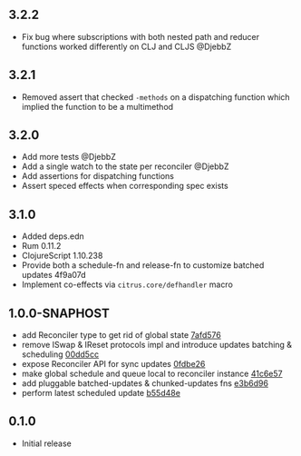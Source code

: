 ## 3.2.2
- Fix bug where subscriptions with both nested path and reducer functions worked differently on CLJ and CLJS @DjebbZ

## 3.2.1
- Removed assert that checked `-methods` on a dispatching function which implied the function to be a multimethod

## 3.2.0
- Add more tests @DjebbZ
- Add a single watch to the state per reconciler @DjebbZ
- Add assertions for dispatching functions
- Assert speced effects when corresponding spec exists

## 3.1.0
- Added deps.edn
- Rum 0.11.2
- ClojureScript 1.10.238
- Provide both a schedule-fn and release-fn to customize batched updates 4f9a07d
- Implement co-effects via `citrus.core/defhandler` macro

## 1.0.0-SNAPHOST
- add Reconciler type to get rid of global state [7afd576](https://github.com/roman01la/citrus/commit/7afd576b512d53f3846beb8fca1bcd06066ac289)
- remove ISwap & IReset protocols impl and introduce updates batching & scheduling [00dd5cc](https://github.com/roman01la/citrus/commit/0fdbe26539ccae3a06b2b5c41c7abddf269bc2cb)
- expose Reconciler API for sync updates [0fdbe26](https://github.com/roman01la/citrus/commit/926df2f4cec96185bbcfc7d0dade2f7c8b59cf1d)
- make global schedule and queue local to reconciler instance [41c6e57](https://github.com/roman01la/citrus/commit/e3b6d960012738cff47e28b3181f837c0dd428a0)
- add pluggable batched-updates & chunked-updates fns [e3b6d96](https://github.com/roman01la/citrus/commit/ef2c24130fbd693f24629d58f44fc5b8dd8a6280)
- perform latest scheduled update [b55d48e](https://github.com/roman01la/citrus/commit/31ded3c6327d09a8c16a007ae6d28e5d84500fcf)

## 0.1.0
- Initial release
